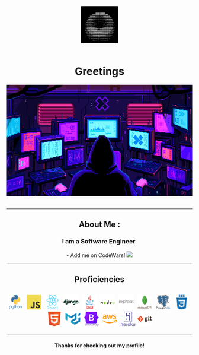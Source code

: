 <div id="header" align="center">
  <img src="./static/gifs/donut.gif" width="100"/>
  <div id="badges">
    <img src="https://komarev.com/ghpvc/?username=egger0a6&color=df3c80" alt="">
  </div>
  <h1 align="center">Greetings</h1>
</div>

<div align="center">
  <img src="./static/gifs/hackerman.gif" width="600" height="300"/>
  <div id="stats">
    <img src="https://github-readme-stats.vercel.app/api?username=egger0a6&count_private=true&show_icons=true&theme=synthwave" alt="">
    <img src="https://github-readme-stats.vercel.app/api/top-langs/?username=egger0a6&langs_count=7&layout=compact&theme=synthwave" alt="">
  </div>
</div>

---

<div id="about-me" align="center">
  <h2>About Me :</h2>
  <h3>I am a Software Engineer.</h3>
  <div id="about-me-items">
    - Add me on CodeWars!
    <a href="https://www.codewars.com/users/egger0a6">
      <img src="https://img.shields.io/badge/egger0a6-B1361E?style=flat&logo=codewars&logoColor=white">
    </a>
  </div>
</div>

---

<div id="about-me" align="center">
  <h2>Proficiencies<h2>
  <div>
    <img src="https://github.com/devicons/devicon/blob/master/icons/python/python-original-wordmark.svg" title="Python" alt="Python" width="40" height="40"/>&nbsp;
    <img src="https://github.com/devicons/devicon/blob/master/icons/javascript/javascript-original.svg" title="JavaScript" alt="JavaScript" width="40" height="40"/>&nbsp;
    <img src="https://github.com/devicons/devicon/blob/master/icons/react/react-original-wordmark.svg" title="React" alt="React" width="40" height="40"/>&nbsp;
    <img src="https://github.com/devicons/devicon/blob/master/icons/django/django-plain-wordmark.svg" title="Django" alt="Django" width="40" height="40"/>&nbsp;
    <img src="https://github.com/devicons/devicon/blob/master/icons/java/java-original-wordmark.svg" title="Java" alt="Java" width="40" height="40"/>&nbsp;
    <img src="https://github.com/devicons/devicon/blob/master/icons/nodejs/nodejs-original-wordmark.svg" title="NodeJS" alt="NodeJS" width="40" height="40"/>&nbsp;
    <img src="https://github.com/devicons/devicon/blob/master/icons/express/express-original-wordmark.svg" title="Express" alt="Express" width="40" height="40"/>&nbsp;
    <img src="https://github.com/devicons/devicon/blob/master/icons/mongodb/mongodb-original-wordmark.svg" title="mongoDB"  alt="mongoDB" width="40" height="40"/>&nbsp;
    <img src="https://github.com/devicons/devicon/blob/master/icons/postgresql/postgresql-original-wordmark.svg" title="PostgreSQL"  alt="PostgreSQL" width="40" height="40"/>&nbsp;
    <img src="https://github.com/devicons/devicon/blob/master/icons/css3/css3-plain-wordmark.svg"  title="CSS3" alt="CSS" width="40" height="40"/>&nbsp;
    <img src="https://github.com/devicons/devicon/blob/master/icons/html5/html5-original.svg" title="HTML5" alt="HTML" width="40" height="40"/>&nbsp;
    <img src="https://github.com/devicons/devicon/blob/master/icons/materialui/materialui-original.svg" title="Material UI" alt="Material UI" width="40" height="40"/>&nbsp;
    <img src="https://github.com/devicons/devicon/blob/master/icons/bootstrap/bootstrap-original-wordmark.svg" title="Bootstrap" alt="Bootstrap" width="40" height="40"/>&nbsp;
    <img src="https://github.com/devicons/devicon/blob/master/icons/amazonwebservices/amazonwebservices-plain-wordmark.svg" title="AWS" alt="AWS" width="40" height="40"/>&nbsp;
    <img src="https://github.com/devicons/devicon/blob/master/icons/heroku/heroku-original-wordmark.svg" title="Heroku" **alt="Heroku" width="40" height="40"/>
    <img src="https://github.com/devicons/devicon/blob/master/icons/git/git-original-wordmark.svg" title="Git" **alt="Git" width="40" height="40"/>
  </div>
</div>

---

<div align="center">
  <h4>Thanks for checking out my profile!</h4>
</div>


<!-- [![willianrod's wakatime stats](https://github-readme-stats.vercel.app/api/wakatime?username=egger0a6)](https://github.com/anuraghazra/github-readme-stats) -->
